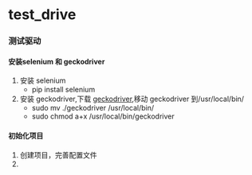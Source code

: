 # test_drive
### 测试驱动
#### 安装selenium 和 geckodriver
 1. 安装 selenium
      + pip install selenium
 2. 安装 geckodriver,下载 [geckodriver](https://github.com/mozilla/geckodriver/releases),移动 geckodriver 到/usr/local/bin/<br>
      + sudo mv ./geckodriver /usr/local/bin/<br>
      + sudo chmod a+x /usr/local/bin/geckodriver<br>

#### 初始化项目
 1. 创建项目，完善配置文件
 2. 

